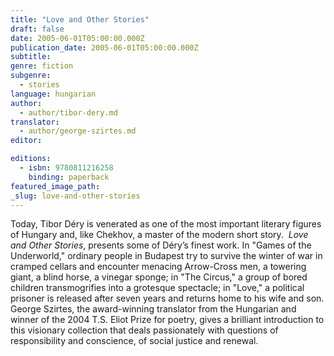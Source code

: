 ```yaml
---
title: "Love and Other Stories"
draft: false
date: 2005-06-01T05:00:00.000Z
publication_date: 2005-06-01T05:00:00.000Z
subtitle:
genre: fiction
subgenre:
  - stories
language: hungarian
author:
  - author/tibor-dery.md
translator:
  - author/george-szirtes.md
editor:

editions:
  - isbn: 9780811216258
    binding: paperback
featured_image_path:
_slug: love-and-other-stories
---
```


Today, Tibor Déry is venerated as one of the most important literary figures of Hungary and, like Chekhov, a master of the modern short story.  _Love and Other Stories_, presents some of Déry’s finest work. In "Games of the Underworld," ordinary people in Budapest try to survive the winter of war in cramped cellars and encounter menacing Arrow-Cross men, a towering giant, a blind horse, a vinegar sponge; in "The Circus," a group of bored children transmogrifies into a grotesque spectacle; in "Love," a political prisoner is released after seven years and returns home to his wife and son. George Szirtes, the award-winning translator from the Hungarian and winner of the 2004 T.S. Eliot Prize for poetry, gives a brilliant introduction to this visionary collection that deals passionately with questions of responsibility and conscience, of social justice and renewal.

